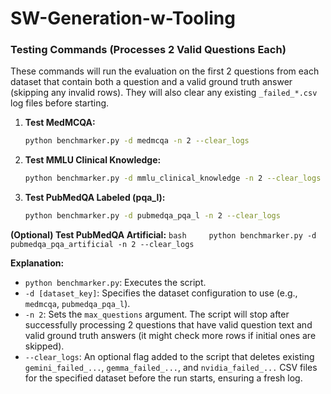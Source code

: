 # SW-Generation-w-Tooling

### Testing Commands (Processes 2 Valid Questions Each)

These commands will run the evaluation on the first 2 questions from each dataset that contain both a question and a valid ground truth answer (skipping any invalid rows). They will also clear any existing `_failed_*.csv` log files before starting.

1. **Test MedMCQA:**

   ```bash
   python benchmarker.py -d medmcqa -n 2 --clear_logs
   ```
2. **Test MMLU Clinical Knowledge:**

   ```bash
   python benchmarker.py -d mmlu_clinical_knowledge -n 2 --clear_logs
   ```
3. **Test PubMedQA Labeled (pqa_l):**

   ```bash
   python benchmarker.py -d pubmedqa_pqa_l -n 2 --clear_logs
   ```

**(Optional) Test PubMedQA Artificial:**
    ``bash     python benchmarker.py -d pubmedqa_pqa_artificial -n 2 --clear_logs     ``

**Explanation:**

* `python benchmarker.py`: Executes the script.
* `-d [dataset_key]`: Specifies the dataset configuration to use (e.g., `medmcqa`, `pubmedqa_pqa_l`).
* `-n 2`: Sets the `max_questions` argument. The script will stop after successfully processing 2 questions that have valid question text and valid ground truth answers (it might check more rows if initial ones are skipped).
* `--clear_logs`: An optional flag added to the script that deletes existing `gemini_failed_...`, `gemma_failed_...`, and `nvidia_failed_...` CSV files for the specified dataset before the run starts, ensuring a fresh log.
